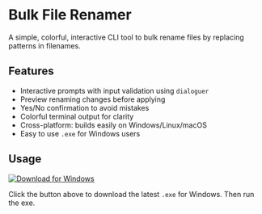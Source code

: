 # Bulk File Renamer

A simple, colorful, interactive CLI tool to bulk rename files by replacing patterns in filenames.

## Features

- Interactive prompts with input validation using `dialoguer`
- Preview renaming changes before applying
- Yes/No confirmation to avoid mistakes
- Colorful terminal output for clarity
- Cross-platform: builds easily on Windows/Linux/macOS
- Easy to use `.exe` for Windows users

## Usage
[![Download for Windows](https://img.shields.io/badge/Download%20EXE-Windows-blue?logo=windows&style=for-the-badge)](https://example.com/path/to/bulk_file_renamer.exe)

Click the button above to download the latest `.exe` for Windows. Then run the exe.


